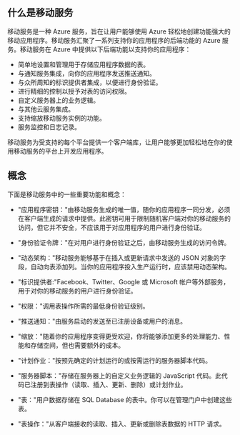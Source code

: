 <a name="what-is"></a>
## 什么是移动服务

移动服务是一种 Azure 服务，旨在让用户能够使用 Azure 轻松地创建功能强大的移动应用程序。移动服务汇聚了一系列支持你的应用程序的后端功能的 Azure 服务。移动服务在 Azure 中提供以下后端功能以支持你的应用程序：

-   简单地设置和管理用于存储应用程序数据的表。
-   与通知服务集成，向你的应用程序发送推送通知。
-   与众所周知的标识提供者集成，以便进行身份验证。
-   进行精细的控制以授予对表的访问权限。
-   自定义服务器上的业务逻辑。
-   与其他云服务集成。
-   支持缩放移动服务实例的功能。
-   服务监控和日志记录。

移动服务为受支持的每个平台提供一个客户端库，让用户能够更加轻松地在你的使用移动服务的平台上开发应用程序。

<a name="concepts"> </a>
## 概念

下面是移动服务中的一些重要功能和概念：

-   "应用程序密钥："由移动服务生成的唯一值，随你的应用程序一同分发，必须在客户端生成的请求中提供。此密钥可用于限制随机客户端对你的移动服务的访问，但它并不安全，不应该用于对应用程序的用户进行身份验证。

-   "身份验证令牌："在对用户进行身份验证之后，由移动服务生成的访问令牌。

-   "动态架构："移动服务能够基于在插入或更新请求中发送的 JSON 对象的字段，自动向表添加列。当你的应用程序投入生产运行时，应该禁用动态架构。

-   "标识提供者:"Facebook、Twitter、Google 或 Microsoft 帐户等外部服务，用于对你的移动服务的用户进行身份验证。

-   "权限："调用表操作所需的最低身份验证级别。

-   "推送通知："由服务启动的发送至已注册设备或用户的消息。

-   "缩放："随着你的应用程序变得更受欢迎，你将能够添加更多的处理能力、性能和存储空间，但也需要额外的成本。

-   "计划作业："按预先确定的计划运行的或按需运行的服务器脚本代码。

-   "服务器脚本："存储在服务器上的自定义业务逻辑的 JavaScript 代码。此代码已注册到表操作（读取、插入、更新、删除）或计划作业。

-   "表："用户数据存储在 SQL Database 的表中。你可以在管理门户中创建这些表。

-   "表操作："从客户端接收的读取、插入、更新或删除表数据的 HTTP 请求。


